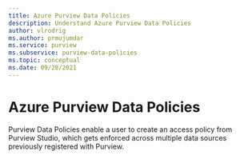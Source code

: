 ```yaml
---
title: Azure Purview Data Policies
description: Understand Azure Purview Data Policies
author: vlrodrig
ms.author: prmujumdar
ms.service: purview
ms.subservice: purview-data-policies
ms.topic: conceptual
ms.date: 09/28/2021
---
```


# Azure Purview Data Policies

Purview Data Policies enable a user to create an access policy from Purview Studio, which gets enforced across multiple data sources previously registered with Purview. 